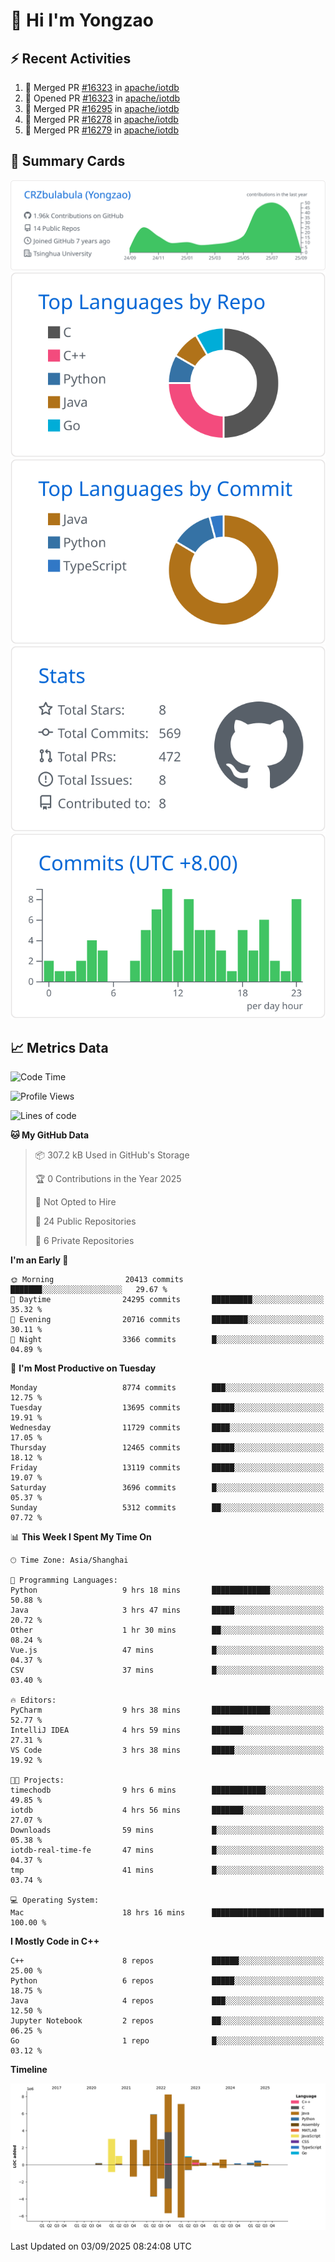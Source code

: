 # 👋 Hi I'm Yongzao

## ⚡ Recent Activities
<!--START_SECTION:activity-->
1. 🎉 Merged PR [#16323](https://github.com/apache/iotdb/pull/16323) in [apache/iotdb](https://github.com/apache/iotdb)
2. 💪 Opened PR [#16323](https://github.com/apache/iotdb/pull/16323) in [apache/iotdb](https://github.com/apache/iotdb)
3. 🎉 Merged PR [#16295](https://github.com/apache/iotdb/pull/16295) in [apache/iotdb](https://github.com/apache/iotdb)
4. 🎉 Merged PR [#16278](https://github.com/apache/iotdb/pull/16278) in [apache/iotdb](https://github.com/apache/iotdb)
5. 🎉 Merged PR [#16279](https://github.com/apache/iotdb/pull/16279) in [apache/iotdb](https://github.com/apache/iotdb)
<!--END_SECTION:activity-->

## 🎑 Summary Cards

[![](https://raw.githubusercontent.com/CRZbulabula/CRZbulabula/main/profile-summary-card-output/github/0-profile-details.svg)](https://github.com/vn7n24fzkq/github-profile-summary-cards)
[![](https://raw.githubusercontent.com/CRZbulabula/CRZbulabula/main/profile-summary-card-output/github/1-repos-per-language.svg)](https://github.com/vn7n24fzkq/github-profile-summary-cards) [![](https://raw.githubusercontent.com/CRZbulabula/CRZbulabula/main/profile-summary-card-output/github/2-most-commit-language.svg)](https://github.com/vn7n24fzkq/github-profile-summary-cards)
[![](https://raw.githubusercontent.com/CRZbulabula/CRZbulabula/main/profile-summary-card-output/github/3-stats.svg)](https://github.com/vn7n24fzkq/github-profile-summary-cards) [![](https://raw.githubusercontent.com/CRZbulabula/CRZbulabula/main/profile-summary-card-output/github/4-productive-time.svg)](https://github.com/vn7n24fzkq/github-profile-summary-cards)

## 📈 Metrics Data

<!--START_SECTION:waka-->
![Code Time](http://img.shields.io/badge/Code%20Time-1%2C164%20hrs%2040%20mins-blue)

![Profile Views](http://img.shields.io/badge/Profile%20Views-0-blue)

![Lines of code](https://img.shields.io/badge/From%20Hello%20World%20I%27ve%20Written-36.8%20million%20lines%20of%20code-blue)

**🐱 My GitHub Data** 

> 📦 307.2 kB Used in GitHub's Storage 
 > 
> 🏆 0 Contributions in the Year 2025
 > 
> 🚫 Not Opted to Hire
 > 
> 📜 24 Public Repositories 
 > 
> 🔑 6 Private Repositories 
 > 
**I'm an Early 🐤** 

```text
🌞 Morning                20413 commits       ███████░░░░░░░░░░░░░░░░░░   29.67 % 
🌆 Daytime                24295 commits       █████████░░░░░░░░░░░░░░░░   35.32 % 
🌃 Evening                20716 commits       ████████░░░░░░░░░░░░░░░░░   30.11 % 
🌙 Night                  3366 commits        █░░░░░░░░░░░░░░░░░░░░░░░░   04.89 % 
```
📅 **I'm Most Productive on Tuesday** 

```text
Monday                   8774 commits        ███░░░░░░░░░░░░░░░░░░░░░░   12.75 % 
Tuesday                  13695 commits       █████░░░░░░░░░░░░░░░░░░░░   19.91 % 
Wednesday                11729 commits       ████░░░░░░░░░░░░░░░░░░░░░   17.05 % 
Thursday                 12465 commits       █████░░░░░░░░░░░░░░░░░░░░   18.12 % 
Friday                   13119 commits       █████░░░░░░░░░░░░░░░░░░░░   19.07 % 
Saturday                 3696 commits        █░░░░░░░░░░░░░░░░░░░░░░░░   05.37 % 
Sunday                   5312 commits        ██░░░░░░░░░░░░░░░░░░░░░░░   07.72 % 
```


📊 **This Week I Spent My Time On** 

```text
🕑︎ Time Zone: Asia/Shanghai

💬 Programming Languages: 
Python                   9 hrs 18 mins       █████████████░░░░░░░░░░░░   50.88 % 
Java                     3 hrs 47 mins       █████░░░░░░░░░░░░░░░░░░░░   20.72 % 
Other                    1 hr 30 mins        ██░░░░░░░░░░░░░░░░░░░░░░░   08.24 % 
Vue.js                   47 mins             █░░░░░░░░░░░░░░░░░░░░░░░░   04.37 % 
CSV                      37 mins             █░░░░░░░░░░░░░░░░░░░░░░░░   03.40 % 

🔥 Editors: 
PyCharm                  9 hrs 38 mins       █████████████░░░░░░░░░░░░   52.77 % 
IntelliJ IDEA            4 hrs 59 mins       ███████░░░░░░░░░░░░░░░░░░   27.31 % 
VS Code                  3 hrs 38 mins       █████░░░░░░░░░░░░░░░░░░░░   19.92 % 

🐱‍💻 Projects: 
timechodb                9 hrs 6 mins        ████████████░░░░░░░░░░░░░   49.85 % 
iotdb                    4 hrs 56 mins       ███████░░░░░░░░░░░░░░░░░░   27.07 % 
Downloads                59 mins             █░░░░░░░░░░░░░░░░░░░░░░░░   05.38 % 
iotdb-real-time-fe       47 mins             █░░░░░░░░░░░░░░░░░░░░░░░░   04.37 % 
tmp                      41 mins             █░░░░░░░░░░░░░░░░░░░░░░░░   03.74 % 

💻 Operating System: 
Mac                      18 hrs 16 mins      █████████████████████████   100.00 % 
```

**I Mostly Code in C++** 

```text
C++                      8 repos             ██████░░░░░░░░░░░░░░░░░░░   25.00 % 
Python                   6 repos             █████░░░░░░░░░░░░░░░░░░░░   18.75 % 
Java                     4 repos             ███░░░░░░░░░░░░░░░░░░░░░░   12.50 % 
Jupyter Notebook         2 repos             ██░░░░░░░░░░░░░░░░░░░░░░░   06.25 % 
Go                       1 repo              █░░░░░░░░░░░░░░░░░░░░░░░░   03.12 % 
```



**Timeline**

![Lines of Code chart](https://raw.githubusercontent.com/CRZbulabula/CRZbulabula/main/assets/bar_graph.png)


 Last Updated on 03/09/2025 08:24:08 UTC
<!--END_SECTION:waka-->

